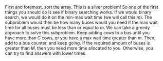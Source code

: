 First and foremost, sort the array.
This is a silver problem!
So one of the first things you should do is see if binary searching works.
If we would binary search, we would do it on the min-max wait time (we will call this $m$).
The subproblem would then be how many buses would you need if the max wait time for all buses must be less than or equal to $m$.
We can take a greedy approach to solve this subproblem.
Keep adding cows to a bus until you have more than $C$ cows, or you have a max wait time greater than $m$.
Then, add to a bus counter, and keep going.
If the required amount of buses is greater than $M$, then you need more time allocated to you.
Otherwise, you can try to find answers with lower times.

